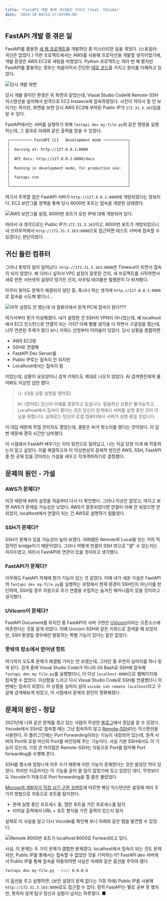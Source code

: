```yaml
---
title: 'FastAPI 개발 중에 귀신들린 이야기 (feat. VSCode)'
date: '2024-10-04T23:17:03+09:00'
---
```


## FastAPI 개발 중 겪은 일
FastAPI를 활용한 [새 웹 프로젝트](../../project/easyplotlib)를 개발하던 중 미스터리한 일을 겪었다. (스포일러: 귀신은 없었다.)
이번 프로젝트에서는 AWS를 사용해 프로덕션을 개발할 생각이었기에, 개발 환경은 AWS EC2로 세팅을 마쳤었다. 
Python 프로젝트는 여러 번 해 봤지만 FastAPI를 활용하는 경우는 처음이어서 간단한 [데모 코드](https://fastapi.tiangolo.com/ko/#_5)를 가지고 원리를 이해하고 있었다.

![](/fastapi-spooky-story-1.png "당시 개발 화면")

당시 개발 중이던 환경은 위 화면과 같았는데, Visual Studio Code에 Remote-SSH 익스텐션을 설치해서 원격으로 EC2 Instance에 접속하였었다.
사진이 작아서 잘 안 보이기는 하지만, 화면을 보면 당시 AWS EC2에 부여된 Public IP가 `172.31.3.163`임을 알 수 있다.

FastAPI에서는 서버를 실행하기 위해 `fastapi dev my-file.py`와 같은 명령을 실행하는데, 그 결과로 아래와 같은 출력을 얻을 수 있었다.

```bash
 ╭────────── FastAPI CLI - Development mode ───────────╮                                                                                                                                                                                                                                                                  
 │                                                     │                                                                                                                                                                                                                                                                  
 │  Serving at: http://127.0.0.1:8000                  │                                                                                                                                                                                                                                                                  
 │                                                     │                                                                                                                                                                                                                                                                  
 │  API docs: http://127.0.0.1:8000/docs               │                                                                                                                                                                                                                                                                  
 │                                                     │                                                                                                                                                                                                                                                                  
 │  Running in development mode, for production use:   │                                                                                                                                                                                                                                                                  
 │                                                     │                                                                                                                                                                                                                                                                  
 │  fastapi run                                        │                                                                                                                                                                                                                                                                  
 │                                                     │                                                                                                                                                                                                                                                                  
 ╰─────────────────────────────────────────────────────╯
```

여기서 주목할 점은 FastAPI 서버가 `http://127.0.0.1:8000`에 개방되었다는 정보이다.
EC2 보안그룹 정책을 통해 당시 8000번 포트는 접속을 개방한 상태였다.

![](/fastapi-spooky-story-2.png "AWS 보안그룹 설정, 8000번 포트가 모든 IP에 대해 개방되어 있다.")

따라서 내 생각으로는 Public IP가 `172.31.3.163`이고, 8000번 포트가 개방되었으니 내 브라우저에서 `http://172.31.3.163:8000`으로 접근하면 테스트 서버에 접속할 수 있겠다는 판단이었다.

## 귀신 들린 컴퓨터
그러나 뜻밖의 일이 일어났다. `http://172.31.3.163:8000`은 Timeout이 뜨면서 접속이 되지 않았다.
왜 이러나 싶어서 VPC 설정이 잘못된 건지, 새 프로젝트를 시작하면서 새로 만든 서브넷의 설정이 망가진 건지, 라우팅 테이블은 멀쩡한지 다 뒤져봤다.

아무리 찾아도 문제가 해결되지 않던 중, 혹시나 하는 생각에 `http://127.0.0.1:8000`로 접속을 시도해 봤더니...

![](/fastapi-spooky-story-3.png "아무 설정도 안 했는데 내 컴퓨터에서 원격 PC에 접속이 된다???")

여기서부터 뭔가 이상해졌다. 내가 설정한 건 SSH지 VPN이 아니었는데, 왜 localhost에서 EC2 인스턴스랑 연결이 되는 거지?
이때 별별 생각을 다 하면서 구글링을 했는데, 너무 연관된 주제가 많다 보니 키워드 산정부터 어려움이 있었다. 당시 상황을 종합하면

* AWS EC2랑
* SSH로 연결해
* FastAPI Dev Server를
* Public IP로는 접속이 안 되지만
* Localhost에서는 접속이 됨

이었는데, 상황이 요모양이니 검색 키워드도 제대로 나오지 않았다. AI 검색엔진에게 물어봐도 이상한 답만 했다.

> 나: (대충 상황 설명을 영어로)
>
> AI: (영어로) 당신이 이해를 잘못하고 있습니다. 말씀하신 상황은 불가능하고, Localhost에서 접속이 됐다는 것은 당신이 원격에서 서버를 실행 중인 것이 아님을 뜻합니다.
실제로는 당신의 로컬 컴퓨터에서 서버가 실행 중일 것입니다. 

이 대답 때문에 작업 관리자도 열었는데, 결론은 AI가 헛소리를 했다는 것이었다.
이 답변 때문에 괜히 시간만 낭비했다.

이 시점에서 FastAPI 배우기는 이미 뒷전으로 밀려났고, 나는 지금 당장 이게 왜 작동하는지 알고 싶었다.
이를 해결하고자 이 이상현상의 잠재적 원인은 AWS, SSH, FastAPI 중 한 곳에 있을 것이라는 가설을 세우고 각개격파하기로 결정했다.

## 문제의 원인 - 가설
### AWS가 문제다?
이것 때문에 AWS 설정을 처음부터 다시 다 확인했다.
그러나 이상은 없었고, 따지고 보면 AWS가 문제일 가능성은 낮았다.
AWS가 잘못되었다면 연결이 아예 안 되었으면 안 되었지, localhost에서 연결이 되는 건 AWS로 설명하기 힘들었다.

### SSH가 문제다?
SSH가 문제가 있을 가능성이 높아 보였다. 어찌됐든 Remote와 Local을 잇는 거의 직접적인 bridge이기 때문이었다.
그러나 어떻게 연결이 SSH 밖으로 "샐" 수 있는지는 미지수였고, 따라서 FastAPI와 연관이 있을 것이라고 생각했다.

### FastAPI가 문제다?
아무래도 FastAPI 자체에 뭔가 기능이 있는 것 같았다.
이때 내가 세운 가설은 FastAPI의 `fastapi dev my-file.py`를 실행하는 과정에서 현재 환경이 SSH인지 아닌지를 판단하여, SSH일 경우 자동으로 추가 연결을 수립하는 숨겨진 매커니즘이 있을 것이라고 생각했다.

### UVicorn이 문제다?
FastAPI Document를 뒤지던 중 FastAPI의 서버 구현은 [UVicorn](https://www.uvicorn.org/)이라는 오픈소스에 의존한다는 것을 알게 되었다.
이떄 Uvicorn SSH와 같은 키워드로 검색을 해 보았지만, SSH 환경일 경우에만 발동하는 특별 기능이 있다는 말은 없었다.

### 뜻밖의 장소에서 얻어낸 힌트
여기까지 오도록 문제가 해결될 기미는 안 보였는데, 그러던 중 우연히 실마리를 하나 찾게 된다.
검색 중에 Visual Studio Code가 아니라 Git Bash로 SSH에 접속해 `fastapi dev my-file.py`를 실행했더니, 더 이상 `localhost:8000`으로 웹페이지에 접속할 수 없었다.
이상함을 느끼고 다시 Visual Studio Code로 SSH를 연결했더니 이번에는 접속이 되었다.
이 상황을 실마리 삼아 `vscode ssh remote localhost`라고 구글에 검색해보게 되었고, 이 시점에서 문제의 원인이 명확해졌다.

## 문제의 원인 - 정답
2021년에 나와 같은 문제를 겪고 있는 사람이 작성한 [블로그](https://caniro.tistory.com/292)에서 정답을 알 수 있었다.
Vscode에서 SSH로 접속할 때는 그냥 접속하지 않고 [Remote-SSH](https://code.visualstudio.com/docs/remote/ssh)라는 익스텐션을 사용한다.
이 플러그인에는 Port Forwarding이라는 기능이 내장되어 있는데, 원격 서버의 Port와 로컬 머신의 Port를 바인딩해 주는 기능이다.
사실 기본 SSH에서도 이 기능이 있는데, 가장 큰 차이점은 Remote-SSH는 자동으로 Port를 탐지해 Port forwarding을 수행해 준다.

SSH를 평소에 엄청나게 자주 쓰기 때문에 이런 기능이 존재한다는 것은 들었던 적이 있었다.
하지만 지금까지는 이 기능을 굳이 쓸 일이 없었기에 잊고 있었던 데다, 무엇보다도 Vscode가 자동으로 Port forwarding을 할 줄은 몰랐었다.

[Microsoft 개발자가 직접 남긴 구현 코멘트](https://github.com/microsoft/vscode/issues/143958)에 따르면 해당 익스텐션은 설정에 따라 두 가지 방법으로 자동으로 포트를 탐지한다.
* 현재 실행 중인 프로세스 중, 열린 포트를 가진 프로세스를 탐지
* 터미널 출력에서 URL + 포트 형식을 가진 출력이 있는지 탐지

실제로 이 사실을 알고 다시 Vscode를 확인해 보니 아래와 같은 탭을 발견할 수 있었다.

![](/fastapi-spooky-story-4.png "Remote 8000번 포트가 localhost:8000로 Forward되고 있다.")

사실, 이 문제는 두 가지 문제가 결합한 문제였다. localhost에서 접속이 되는 것도 문제지만, Public IP를 통해서는 접속할 수 없었던 것을 기억하는가?
FastAPI dev 서버에서 Public IP를 통해 접속을 허용하려면 사실은 아래와 같은 옵션을 주어야 했다.

```bash
fastapi dev my-file.py --host 0.0.0.0
```

이 옵션을 주고 실행하면, (보안 설정이 문제 없다는 가정 하에) Public IP를 사용해 `http://172.31.3.163:8000`로도 접근할 수 있다.
정작 FastAPI는 별로 공부 못 했지만, 뜻하지 않게 탐구 정신과 실험이 넘치는 하루였다. ■